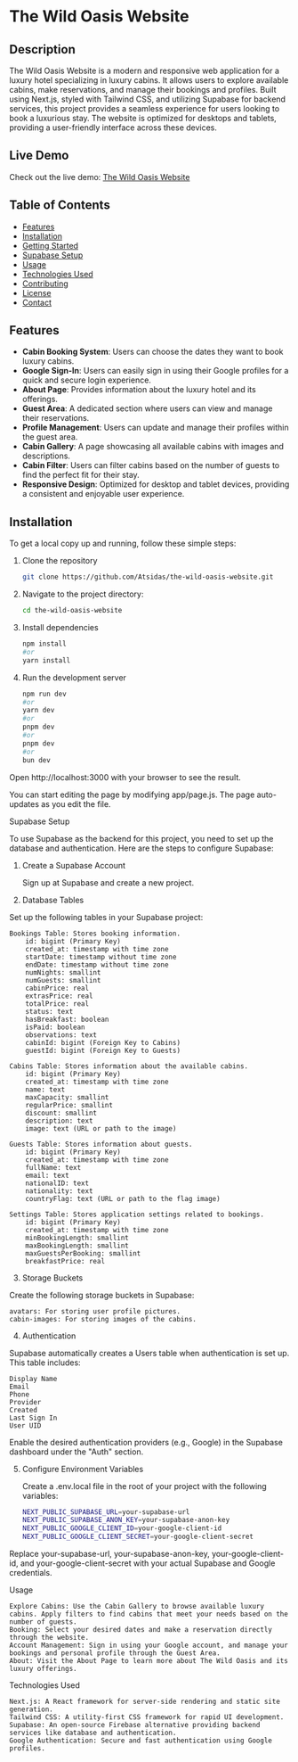 # The Wild Oasis Website

## Description

The Wild Oasis Website is a modern and responsive web application for a luxury hotel specializing in luxury cabins. It allows users to explore available cabins, make reservations, and manage their bookings and profiles. Built using Next.js, styled with Tailwind CSS, and utilizing Supabase for backend services, this project provides a seamless experience for users looking to book a luxurious stay. The website is optimized for desktops and tablets, providing a user-friendly interface across these devices.

## Live Demo

Check out the live demo: [The Wild Oasis Website](https://the-wild-oasis-website-by-antonis.vercel.app/)

## Table of Contents

- [Features](#features)
- [Installation](#installation)
- [Getting Started](#getting-started)
- [Supabase Setup](#supabase-setup)
- [Usage](#usage)
- [Technologies Used](#technologies-used)
- [Contributing](#contributing)
- [License](#license)
- [Contact](#contact)

## Features

- **Cabin Booking System**: Users can choose the dates they want to book luxury cabins.
- **Google Sign-In**: Users can easily sign in using their Google profiles for a quick and secure login experience.
- **About Page**: Provides information about the luxury hotel and its offerings.
- **Guest Area**: A dedicated section where users can view and manage their reservations.
- **Profile Management**: Users can update and manage their profiles within the guest area.
- **Cabin Gallery**: A page showcasing all available cabins with images and descriptions.
- **Cabin Filter**: Users can filter cabins based on the number of guests to find the perfect fit for their stay.
- **Responsive Design**: Optimized for desktop and tablet devices, providing a consistent and enjoyable user experience.

## Installation

To get a local copy up and running, follow these simple steps:

1. Clone the repository
   ```bash
   git clone https://github.com/Atsidas/the-wild-oasis-website.git
2. Navigate to the project directory:
   ```bash 
   cd the-wild-oasis-website
3. Install dependencies
   ```bash 
   npm install
   #or
   yarn install
4. Run the development server
   ```bash
   npm run dev
   #or
   yarn dev
   #or
   pnpm dev
   #or
   pnpm dev
   #or
   bun dev

Open http://localhost:3000 with your browser to see the result.

You can start editing the page by modifying app/page.js. The page auto-updates as you edit the file.

Supabase Setup

To use Supabase as the backend for this project, you need to set up the database and authentication. Here are the steps to configure Supabase:
1. Create a Supabase Account

    Sign up at Supabase and create a new project.

2. Database Tables

Set up the following tables in your Supabase project:

    Bookings Table: Stores booking information.
        id: bigint (Primary Key)
        created_at: timestamp with time zone
        startDate: timestamp without time zone
        endDate: timestamp without time zone
        numNights: smallint
        numGuests: smallint
        cabinPrice: real
        extrasPrice: real
        totalPrice: real
        status: text
        hasBreakfast: boolean
        isPaid: boolean
        observations: text
        cabinId: bigint (Foreign Key to Cabins)
        guestId: bigint (Foreign Key to Guests)
   
    Cabins Table: Stores information about the available cabins.
        id: bigint (Primary Key)
        created_at: timestamp with time zone
        name: text
        maxCapacity: smallint
        regularPrice: smallint
        discount: smallint
        description: text
        image: text (URL or path to the image)
   
    Guests Table: Stores information about guests.
        id: bigint (Primary Key)
        created_at: timestamp with time zone
        fullName: text
        email: text
        nationalID: text
        nationality: text
        countryFlag: text (URL or path to the flag image)
   
    Settings Table: Stores application settings related to bookings.
        id: bigint (Primary Key)
        created_at: timestamp with time zone
        minBookingLength: smallint
        maxBookingLength: smallint
        maxGuestsPerBooking: smallint
        breakfastPrice: real

3. Storage Buckets

Create the following storage buckets in Supabase:

    avatars: For storing user profile pictures.
    cabin-images: For storing images of the cabins.

4. Authentication

Supabase automatically creates a Users table when authentication is set up. This table includes:

    Display Name
    Email
    Phone
    Provider
    Created
    Last Sign In
    User UID

Enable the desired authentication providers (e.g., Google) in the Supabase dashboard under the "Auth" section.

5. Configure Environment Variables

    Create a .env.local file in the root of your project with the following variables:

    ```bash 
    NEXT_PUBLIC_SUPABASE_URL=your-supabase-url
    NEXT_PUBLIC_SUPABASE_ANON_KEY=your-supabase-anon-key
    NEXT_PUBLIC_GOOGLE_CLIENT_ID=your-google-client-id
    NEXT_PUBLIC_GOOGLE_CLIENT_SECRET=your-google-client-secret

Replace your-supabase-url, your-supabase-anon-key, your-google-client-id, and your-google-client-secret with your actual Supabase and Google credentials.

Usage

    Explore Cabins: Use the Cabin Gallery to browse available luxury cabins. Apply filters to find cabins that meet your needs based on the number of guests.
    Booking: Select your desired dates and make a reservation directly through the website.
    Account Management: Sign in using your Google account, and manage your bookings and personal profile through the Guest Area.
    About: Visit the About Page to learn more about The Wild Oasis and its luxury offerings.

Technologies Used
   
    Next.js: A React framework for server-side rendering and static site generation.
    Tailwind CSS: A utility-first CSS framework for rapid UI development.
    Supabase: An open-source Firebase alternative providing backend services like database and authentication.
    Google Authentication: Secure and fast authentication using Google profiles.
